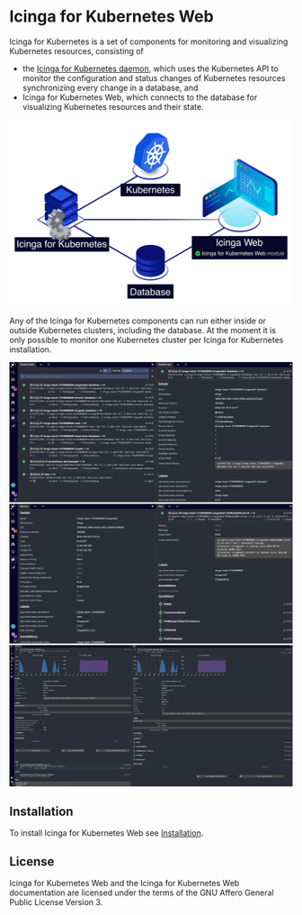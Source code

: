 # Icinga for Kubernetes Web

Icinga for Kubernetes is a set of components for monitoring and visualizing Kubernetes resources,
consisting of

* the [Icinga for Kubernetes daemon](https://icinga.com/docs/icinga-kubernetes),
  which uses the Kubernetes API to monitor the configuration and
  status changes of Kubernetes resources synchronizing every change in a database, and
* Icinga for Kubernetes Web, which connects to the database for visualizing Kubernetes resources and their state.

![Icinga for Kubernetes Overview](res/icinga-kubernetes-overview.png)

Any of the Icinga for Kubernetes components can run either inside or outside Kubernetes clusters,
including the database.
At the moment it is only possible to monitor one Kubernetes cluster per Icinga for Kubernetes installation.

![Icinga Kubernetes Web Stateful Set](res/icinga-kubernetes-web-stateful-set.png)
![Icinga Kubernetes Web Service](res/icinga-kubernetes-web-service.png)
![Icinga Kubernetes Web Pod](res/icinga-kubernetes-web-pod.png)

## Installation

To install Icinga for Kubernetes Web see [Installation](02-Installation.md).

## License

Icinga for Kubernetes Web and the Icinga for Kubernetes Web documentation are licensed under the terms of the
GNU Affero General Public License Version 3.
